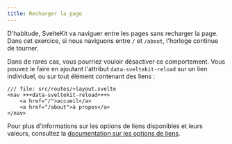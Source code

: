 ```yaml
---
title: Recharger la page
---
```


D'habitude, SvelteKit va naviguer entre les pages sans recharger la page. Dans cet exercice, si nous naviguons entre `/` et `/about`, l'horloge continue de tourner.

Dans de rares cas, vous pourriez vouloir désactiver ce comportement. Vous pouvez le faire en ajoutant l'attribut `data-sveltekit-reload` sur un lien individuel, ou sur tout élément contenant des liens :

```svelte
/// file: src/routes/+layout.svelte
<nav +++data-sveltekit-reload+++>
	<a href="/">accueil</a>
	<a href="/about">à propos</a>
</nav>
```

Pour plus d'informations sur les options de liens disponibles et leurs valeurs, consultez la [documentation sur les options de liens](KIT_SITE_URL/docs/link-options).
